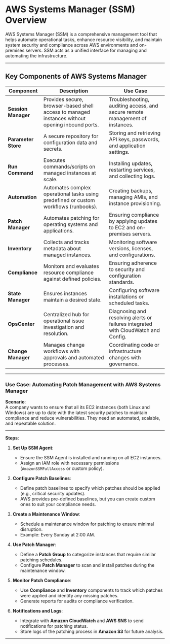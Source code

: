 # **AWS Systems Manager (SSM)** Overview

AWS Systems Manager (SSM) is a comprehensive management tool that helps automate operational tasks, enhance resource visibility, and maintain system security and compliance across AWS environments and on-premises servers. SSM acts as a unified interface for managing and automating the infrastructure.

---

## **Key Components of AWS Systems Manager**


| **Component**          | **Description**                                                                                 | **Use Case**                                                                                   |
|-------------------------|-------------------------------------------------------------------------------------------------|-----------------------------------------------------------------------------------------------|
| **Session Manager**     | Provides secure, browser-based shell access to managed instances without opening inbound ports. | Troubleshooting, auditing access, and secure remote management of instances.                 |
| **Parameter Store**     | A secure repository for configuration data and secrets.                                         | Storing and retrieving API keys, passwords, and application settings.                        |
| **Run Command**         | Executes commands/scripts on managed instances at scale.                                        | Installing updates, restarting services, and collecting logs.                                |
| **Automation**          | Automates complex operational tasks using predefined or custom workflows (runbooks).            | Creating backups, managing AMIs, and instance provisioning.                                  |
| **Patch Manager**       | Automates patching for operating systems and applications.                                      | Ensuring compliance by applying updates to EC2 and on-premises servers.                      |
| **Inventory**           | Collects and tracks metadata about managed instances.                                           | Monitoring software versions, licenses, and configurations.                                  |
| **Compliance**          | Monitors and evaluates resource compliance against defined policies.                            | Ensuring adherence to security and configuration standards.                                  |
| **State Manager**       | Ensures instances maintain a desired state.                                                     | Configuring software installations or scheduled tasks.                                       |
| **OpsCenter**           | Centralized hub for operational issue investigation and resolution.                             | Diagnosing and resolving alerts or failures integrated with CloudWatch and Config.           |
| **Change Manager**      | Manages change workflows with approvals and automated processes.                                | Coordinating code or infrastructure changes with governance.                                 |

---


### **Use Case: Automating Patch Management with AWS Systems Manager**

**Scenario**:  
A company wants to ensure that all its EC2 instances (both Linux and Windows) are up to date with the latest security patches to maintain compliance and reduce vulnerabilities. They need an automated, scalable, and repeatable solution.

---

**Steps**:

1. **Set Up SSM Agent**:
   - Ensure the SSM Agent is installed and running on all EC2 instances.
   - Assign an IAM role with necessary permissions (`AmazonSSMFullAccess` or custom policy).

2. **Configure Patch Baselines**:
   - Define patch baselines to specify which patches should be applied (e.g., critical security updates).
   - AWS provides pre-defined baselines, but you can create custom ones to suit your compliance needs.

3. **Create a Maintenance Window**:
   - Schedule a maintenance window for patching to ensure minimal disruption.
   - Example: Every Sunday at 2:00 AM.

4. **Use Patch Manager**:
   - Define a **Patch Group** to categorize instances that require similar patching schedules.
   - Configure **Patch Manager** to scan and install patches during the maintenance window.

5. **Monitor Patch Compliance**:
   - Use **Compliance** and **Inventory** components to track which patches were applied and identify any missing patches.
   - Generate reports for audits or compliance verification.

6. **Notifications and Logs**:
   - Integrate with **Amazon CloudWatch** and **AWS SNS** to send notifications for patching status.
   - Store logs of the patching process in **Amazon S3** for future analysis.

---

